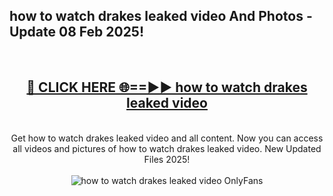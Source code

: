 <h2>how to watch drakes leaked video And Photos - Update 08 Feb 2025!</h2>
<br>
<div align="center">
<h2><a href="https://cutt.ly/te57wshS" rel="nofollow">🔴 CLICK HERE 🌐==►► how to watch drakes leaked video</a></h2>
<br>
Get how to watch drakes leaked video and all content. Now you can access all videos and pictures of how to watch drakes leaked video. New Updated Files 2025!
<br>
<br>
<a href="https://cutt.ly/te57wshS" rel="nofollow" data-target="animated-image.originalLink"><img src="https://i.ibb.co.com/WyWwxjT/player-gif2.gif" alt="how to watch drakes leaked video OnlyFans" style="max-width: 100%; display: inline-block;" data-target="animated-image.originalImage"></a>
</div>
<br>